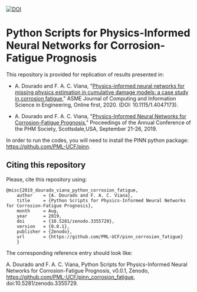 [![DOI](https://zenodo.org/badge/178286276.svg)](https://zenodo.org/badge/latestdoi/178286276)
# Python Scripts for Physics-Informed Neural Networks for Corrosion-Fatigue Prognosis

This repository is provided for replication of results presented in:

- A. Dourado and F. A. C. Viana, "[Physics-informed neural networks for missing physics estimation in cumulative damage models: a case study in corrosion fatigue](https://asmedigitalcollection.asme.org/computingengineering/article-abstract/doi/10.1115/1.4047173/1083614/Physics-informed-neural-networks-for-missing)," ASME Journal of Computing and Information Science in Engineering, Online first, 2020. (DOI: 10.1115/1.4047173).

- A. Dourado and F. A. C. Viana, "[Physics-Informed Neural Networks for Corrosion-Fatigue Prognosis](http://phmpapers.org/index.php/phmconf/article/view/814)," Proceedings of the Annual Conference of the PHM Society, Scottsdale,USA, September 21-26, 2019.

In order to run the codes, you will need to install the PINN python package: https://github.com/PML-UCF/pinn.

## Citing this repository

Please, cite this repository using: 

    @misc{2019_dourado_viana_python_corrosion_fatigue,
        author    = {A. Dourado and F. A. C. Viana},
        title     = {Python Scripts for Physics-Informed Neural Networks for Corrosion-Fatigue Prognosis},
        month     = Aug,
        year      = 2019,
        doi       = {10.5281/zenodo.3355729},
        version   = {0.0.1},
        publisher = {Zenodo},
        url       = {https://github.com/PML-UCF/pinn_corrosion_fatigue}
        }
The corresponding reference entry should look like:

A. Dourado and F. A. C. Viana, Python Scripts for Physics-Informed Neural Networks for Corrosion-Fatigue Prognosis, v0.0.1, Zenodo, https://github.com/PML-UCF/pinn_corrosion_fatigue, doi:10.5281/zenodo.3355729.
